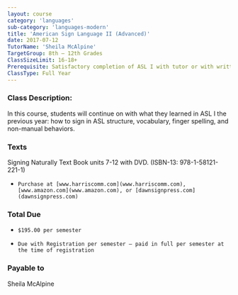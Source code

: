```yaml
---
layout: course
category: 'languages'
sub-category: 'languages-modern'
title: 'American Sign Language II (Advanced)'
date: 2017-07-12
TutorName: 'Sheila McAlpine'
TargetGroup: 8th – 12th Grades
ClassSizeLimit: 16-18+
Prerequisite: Satisfactory completion of ASL I with tutor or with written approval of tutor.
ClassType: Full Year
---
```


### Class Description:
In this course, students will continue on with what they learned in ASL I the previous year:  how to sign in ASL structure, vocabulary, finger spelling, and non-manual behaviors.

### Texts
Signing Naturally Text Book units 7-12 with DVD. (ISBN-13: 978-1-58121-221-1)

*     Purchase at [www.harriscomm.com](www.harriscomm.com), [www.amazon.com](www.amazon.com), or [dawnsignpress.com](dawnsignpress.com)

### Total Due

*     $195.00 per semester
*     Due with Registration per semester – paid in full per semester at the time of registration

### Payable to
Sheila McAlpine